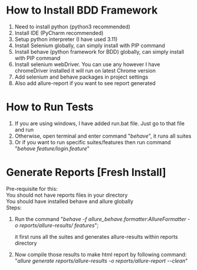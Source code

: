 # How to Install BDD Framework
 1. Need to install python (python3 recommended)
 2. Install IDE (PyCharm recommended)
 3. Setup python interpreter (I have used 3.11)
 4. Install Selenium globally, can simply install with PIP command
 5. Install behave (python framework for BDD) globally, can simply install with PIP command
 6. Install selenium webDriver. You can use any however I have chromeDriver installed it will run on latest Chrome version
 7. Add selenium and behave packages in project settings
 8. Also add allure-report if you want to see report generated
 
 # How to Run Tests
 1. If you are using windows, I have added run.bat file. Just go to that file and run
 2. Otherwise, open terminal and enter command "*behave*", it runs all suites
 3. Or if you want to run specific suites/features then run command "*behave feature/login.feature*"
 
 # Generate Reports [Fresh Install]
 Pre-requisite for this:</br>
 You should not have reports files in your directory</br>
 You should have installed behave and allure globally</br>
 Steps: </br>
 1. Run the command "*behave -f allure_behave.formatter:AllureFormatter -o reports/allure-results/ features*"; <p>it first runs all the suites and
 generates allure-results within reports directory</p>
 2. Now compile those results to make html report by following command: </br>
    "*allure generate reports/allure-results -o reports/allure-report --clean*"
